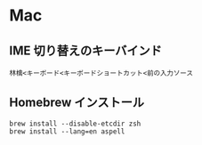 # Mac

## IME 切り替えのキーバインド

    林檎<キーボード<キーボードショートカット<前の入力ソース

## Homebrew インストール

    brew install --disable-etcdir zsh
    brew install --lang=en aspell
